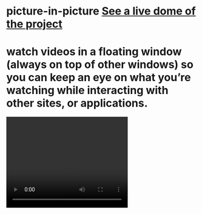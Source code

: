 # picture-in-picture [See a live dome of the project](https://ahmed-roshdy-1.github.io/picture-in-picture/)
# watch videos in a floating window (always on top of other windows) so you can keep an eye on what you’re watching while interacting with other sites, or applications.
<video width="320" height="240" controls>
  <source src="" type="video/mp4">
</video>
